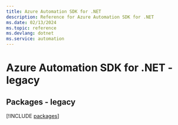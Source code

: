 ```yaml
---
title: Azure Automation SDK for .NET
description: Reference for Azure Automation SDK for .NET
ms.date: 02/13/2024
ms.topic: reference
ms.devlang: dotnet
ms.service: automation
---
```

# Azure Automation SDK for .NET - legacy
## Packages - legacy
[!INCLUDE [packages](automation-index.md)]
